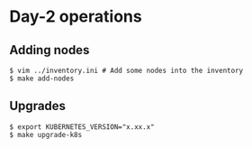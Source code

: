 # Day-2 operations

## Adding nodes

```console
$ vim ../inventory.ini # Add some nodes into the inventory
$ make add-nodes
```

## Upgrades

```console
$ export KUBERNETES_VERSION="x.xx.x"
$ make upgrade-k8s
```
